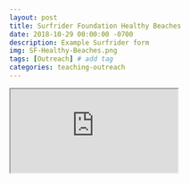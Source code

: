 ```yaml
---
layout: post
title: Surfrider Foundation Healthy Beaches
date: 2018-10-29 00:00:00 -0700
description: Example Surfrider form
img: SF-Healthy-Beaches.png
tags: [Outreach] # add tag
categories: teaching-outreach
---
```


<div class="resp-container">
    <iframe class="resp-iframe" src="https://docs.google.com/forms/d/e/1FAIpQLSeMpyRTj0qyCeG0qK1uBc8xoakRS_mB48CV42rorNs6qP86WQ/viewform?embedded=true"></iframe>
</div>
